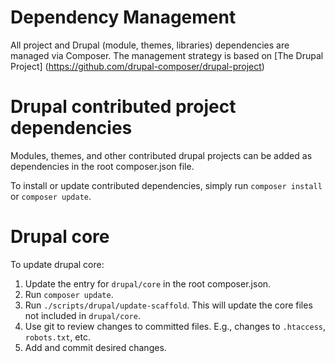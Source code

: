 # Dependency Management

All project and Drupal (module, themes, libraries) dependencies are managed
via Composer. The management strategy is based on [The Drupal Project]
(https://github.com/drupal-composer/drupal-project)

# Drupal contributed project dependencies

Modules, themes, and other contributed drupal projects can be added as
dependencies in the root composer.json file.

To install or update contributed dependencies, simply run `composer install`
or `composer update`.

# Drupal core

To update drupal core:
1. Update the entry for `drupal/core` in the root composer.json. 
2. Run `composer update`.
3. Run `./scripts/drupal/update-scaffold`. This will update the core files not
   included in `drupal/core`.
4. Use git to review changes to committed files. E.g., changes to `.htaccess`, 
   `robots.txt`, etc. 
5. Add and commit desired changes. 
